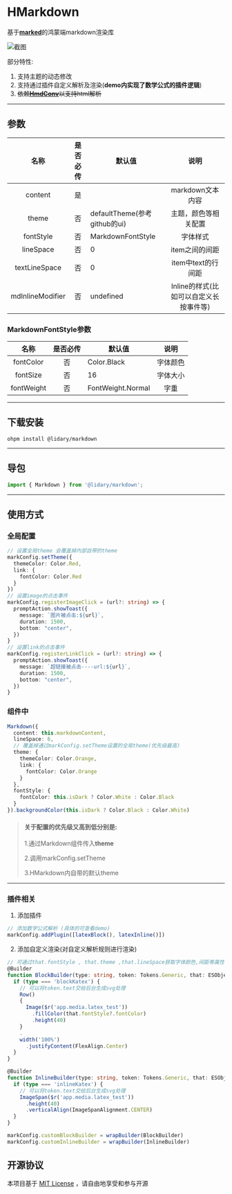 # HMarkdown

基于[**marked**](https://github.com/markedjs/marked)的鸿蒙端markdown渲染库

![截图](https://github.com/lidary-byte/HMarkdown/blob/main/screen/image2.gif)

部分特性:

1. 支持主题的动态修改
2. 支持通过插件自定义解析及渲染(**demo内实现了数学公式的插件逻辑**)
3. ~~依赖[**HmdConv**](https://ohpm.openharmony.cn/#/cn/detail/@rv%2Fhmd-conv)以支持html解析~~
---

## 参数

|      名称       | 是否必传 | 默认值                       |           说明            |
|:-------------:|:----:|---------------------------|:-----------------------:|
|    content    |  是   |                           |      markdown文本内容       |
|     theme     |  否   | defaultTheme(参考github的ui) |       主题，颜色等相关配置        | 
|   fontStyle   |  否   | MarkdownFontStyle         |          字体样式           | 
|   lineSpace   |  否   | 0                         |        item之间的间距        | 
| textLineSpace |  否   | 0                         |      item中text的行间距      |
| mdInlineModifier     |  否   | undefined                       | Inline的样式(比如可以自定义长按事件等) |

### MarkdownFontStyle参数

|      名称       | 是否必传 | 默认值        |  说明  |
|:-------------:|:----:|------------|:----:|
|   fontColor   |  否   | Color.Black | 字体颜色 |
|   fontSize    |  否   | 16         | 字体大小 | 
|   fontWeight   |  否   |    FontWeight.Normal        |  字重  | 


---

## 下载安装

```
ohpm install @lidary/markdown
```

---

## 导包

```typescript
import { Markdown } from '@lidary/markdown';
```

---

## 使用方式

### 全局配置

```typescript
// 设置全局theme 会覆盖掉内部自带的theme
markConfig.setTheme({
  themeColor: Color.Red,
  link: {
    fontColor: Color.Red
  }
})
// 设置image的点击事件
markConfig.registerImageClick = (url?: string) => {
  promptAction.showToast({
    message: `图片被点击:${url}`,
    duration: 1500,
    bottom: "center",
  })
}
// 设置link的点击事件
markConfig.registerLinkClick = (url?: string) => {
  promptAction.showToast({
    message: `超链接被点击----url:${url}`,
    duration: 1500,
    bottom: "center",
  })
}
```

### 组件中

```typescript
Markdown({
  content: this.markdownContent,
  lineSpace: 6,
  // 覆盖掉通过markConfig.setTheme设置的全局theme(优先级最高)
  theme: {
    themeColor: Color.Orange,
    link: {
      fontColor: Color.Orange
    }
  },
  fontStyle: {
    fontColor: this.isDark ? Color.White : Color.Black
  }
}).backgroundColor(this.isDark ? Color.Black : Color.White)
```

> #### 关于配置的优先级又高到低分别是:
>
> 1.通过Markdown组件传入**theme**
>
>  2.调用markConfig.setTheme
>
>  3.HMarkdown内自带的默认theme

---

### 插件相关

1. 添加插件

```typescript
// 添加数学公式解析 (具体的可查看demo)
markConfig.addPlugin([latexBlock(), latexInline()])
```

2. 添加自定义渲染(对自定义解析规则进行渲染)

```typescript
// 可通过that.fontStyle , that.theme ,that.lineSpace获取字体颜色,间距等属性
@Builder
function BlockBuilder(type: string, token: Tokens.Generic, that: ESObject) {
  if (type === 'blockKatex') {
    // 可以将token.text交给后台生成svg处理
    Row()
    {
      Image($r('app.media.latex_test'))
        .fillColor(that.fontStyle?.fontColor)
        .height(40)
    }
    .
    width('100%')
      .justifyContent(FlexAlign.Center)
  }
}

@Builder
function InlineBuilder(type: string, token: Tokens.Generic, that: ESObject) {
  if (type === 'inlineKatex') {
    // 可以将token.text交给后台生成svg处理
    ImageSpan($r('app.media.latex_test'))
      .height(40)
      .verticalAlign(ImageSpanAlignment.CENTER)
  }
}

markConfig.customBlockBuilder = wrapBuilder(BlockBuilder)
markConfig.customInlineBuilder = wrapBuilder(InlineBuilder)
```

## 开源协议

本项目基于 [MIT License](https://gitee.com/daryl_code/HMarkdown/blob/main/Markdown/LICENSE) ，请自由地享受和参与开源